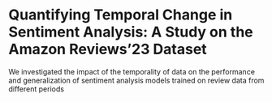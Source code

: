 # Quantifying Temporal Change in Sentiment Analysis: A Study on the Amazon Reviews’23 Dataset

We investigated the impact of the temporality of data on the performance and generalization of sentiment analysis models trained on
review data from different periods

